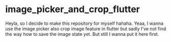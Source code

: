 # image_picker_and_crop_flutter
Heyla, so I decide to make this repository for myself hahaha. Yeaa, I wanna use the image picker also crop image feature in flutter but sadly I've not find the way how to save the image state yet. But still I wanna put it here first. 
